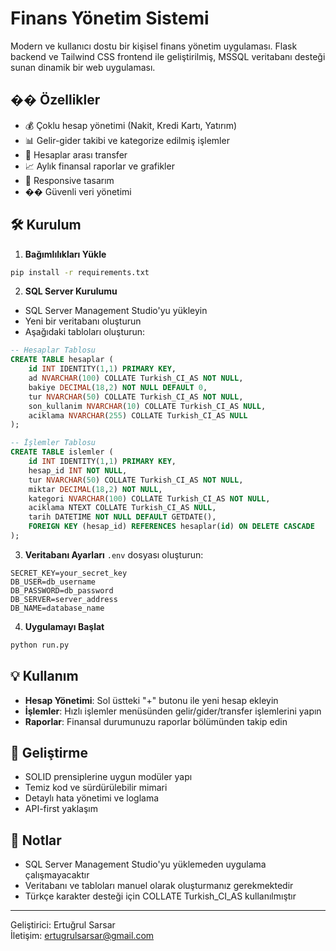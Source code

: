 # Finans Yönetim Sistemi

Modern ve kullanıcı dostu bir kişisel finans yönetim uygulaması. Flask backend ve Tailwind CSS frontend ile geliştirilmiş, MSSQL veritabanı desteği sunan dinamik bir web uygulaması.

## �� Özellikler

- 💰 Çoklu hesap yönetimi (Nakit, Kredi Kartı, Yatırım)
- 📊 Gelir-gider takibi ve kategorize edilmiş işlemler
- 🔄 Hesaplar arası transfer
- 📈 Aylık finansal raporlar ve grafikler
- 📱 Responsive tasarım
- �� Güvenli veri yönetimi

## 🛠️ Kurulum

1. **Bağımlılıkları Yükle**
```bash
pip install -r requirements.txt
```

2. **SQL Server Kurulumu**
- SQL Server Management Studio'yu yükleyin
- Yeni bir veritabanı oluşturun
- Aşağıdaki tabloları oluşturun:

```sql
-- Hesaplar Tablosu
CREATE TABLE hesaplar (
    id INT IDENTITY(1,1) PRIMARY KEY,
    ad NVARCHAR(100) COLLATE Turkish_CI_AS NOT NULL,
    bakiye DECIMAL(18,2) NOT NULL DEFAULT 0,
    tur NVARCHAR(50) COLLATE Turkish_CI_AS NOT NULL,
    son_kullanim NVARCHAR(10) COLLATE Turkish_CI_AS NULL,
    aciklama NVARCHAR(255) COLLATE Turkish_CI_AS NULL
);

-- İşlemler Tablosu
CREATE TABLE islemler (
    id INT IDENTITY(1,1) PRIMARY KEY,
    hesap_id INT NOT NULL,
    tur NVARCHAR(50) COLLATE Turkish_CI_AS NOT NULL,
    miktar DECIMAL(18,2) NOT NULL,
    kategori NVARCHAR(100) COLLATE Turkish_CI_AS NOT NULL,
    aciklama NTEXT COLLATE Turkish_CI_AS NULL,
    tarih DATETIME NOT NULL DEFAULT GETDATE(),
    FOREIGN KEY (hesap_id) REFERENCES hesaplar(id) ON DELETE CASCADE
);
```

3. **Veritabanı Ayarları**
`.env` dosyası oluşturun:
```env
SECRET_KEY=your_secret_key
DB_USER=db_username
DB_PASSWORD=db_password
DB_SERVER=server_address
DB_NAME=database_name
```

4. **Uygulamayı Başlat**
```bash
python run.py
```

## 💡 Kullanım

- **Hesap Yönetimi**: Sol üstteki "+" butonu ile yeni hesap ekleyin
- **İşlemler**: Hızlı işlemler menüsünden gelir/gider/transfer işlemlerini yapın
- **Raporlar**: Finansal durumunuzu raporlar bölümünden takip edin

## 🔧 Geliştirme

- SOLID prensiplerine uygun modüler yapı
- Temiz kod ve sürdürülebilir mimari
- Detaylı hata yönetimi ve loglama
- API-first yaklaşım

## 📝 Notlar

- SQL Server Management Studio'yu yüklemeden uygulama çalışmayacaktır
- Veritabanı ve tabloları manuel olarak oluşturmanız gerekmektedir
- Türkçe karakter desteği için COLLATE Turkish_CI_AS kullanılmıştır

---
Geliştirici: Ertuğrul Sarsar  
İletişim: ertugrulsarsar@gmail.com